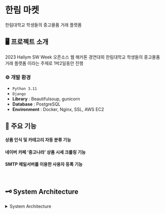# 한림 마켓
한림대학교 학생들의 중고물품 거래 플랫폼 


## 🖥️ 프로젝트 소개
2023 Hallym SW Week 오픈소스 웹 해커톤 경연대회
한림대학교 학생들의 중고물품 거래 플랫폼 이라는 주제로 1박2일동안 진행
<br>


### ⚙️ 개발 환경
- `Python 3.11`
- `Django`
- **Library** :  Beautifulsoup, gunicorn
- **Database** : PostgreSQL
- **Environment** : Docker, Nginx, SSL, AWS EC2


## 📌 주요 기능
#### 상품 인식 및 카테고리 자동 분류 기능
#### 네이버 카페 ‘중고나라’ 상품 시세 크롤링 기능
#### SMTP 메일서버를 이용한 사용자 등록 기능
<br>

## 🗝️ System Architecture
<details><summary>  System Architecture </summary>

![image](https://github.com/MegaZizon/Hackathon20231031/assets/105596059/1d6ad761-831a-4fb1-ad35-3b07769fa84a)

가비아 웹 호스팅 업체에서 ciasom.shop 도메인 호스팅 받아 사용하였다.

호스팅된 도메인은 AWS Route 53에서 AWS EC2 인스턴스로 라우팅 하였다.

 SSL/TLS 인증서를 발급받아 HTTPS를 적용하기 위해 nginx에서 certbot을 구성하여 Let’s Encrypt 서비스를 이용하여 인증서를 발급받았다.

 EC2 인스턴스에서 Docker를 설치한 뒤 Docker Container에서 Nginx, Postgre, Gunicorn과 Django를 실행하여 웹 서버를 구축하였다.

 nginx 에서 받은 사용자의 request를 장고 서버로 바로 보내면 배포 단계에서는 성능이나 효율상 문제가 있어 gunicorn과 같은 CGI의 일종인 WSGI(Web Server Gateway Interface)가 필요하다.

 WSGI는 멀티 쓰레드(multi-thread)를 생성할 수 있어 클라이언트 요청이 많아도 효율적으로 처리할 수 있다.

 WSGIApplication(Gunicorn)이 시작하면 워커(자식 프로세스)를 생성한다. 메인 쓰레드는 while문을 돌면서 워커들을 관리하며 각각 워커가 WSGIServer를 시작한다.

 WSGIServer의 핸들러인 WSGIHandler가 웹서버 요청을 받아 장고에 전달 후 결과를 받아 웹 서버에 응답한다.

 HTTPS로 온 사용자 요청은 Nginx에서 정적인 파일을 제공받고 gunicorn을 통해 동적인 로직을 제공받아 페이지가 표시된다.

</details>

